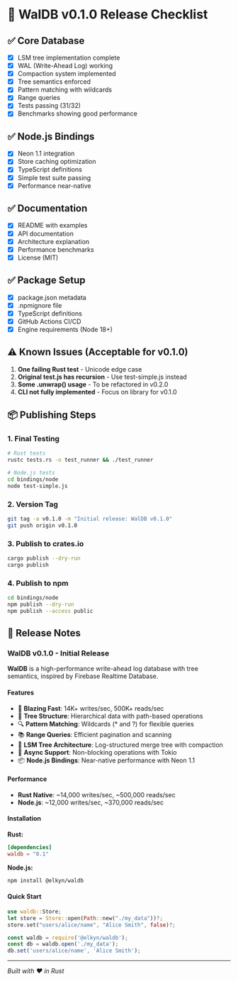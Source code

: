 # 🚀 WalDB v0.1.0 Release Checklist

## ✅ Core Database
- [x] LSM tree implementation complete
- [x] WAL (Write-Ahead Log) working
- [x] Compaction system implemented
- [x] Tree semantics enforced
- [x] Pattern matching with wildcards
- [x] Range queries
- [x] Tests passing (31/32)
- [x] Benchmarks showing good performance

## ✅ Node.js Bindings
- [x] Neon 1.1 integration
- [x] Store caching optimization
- [x] TypeScript definitions
- [x] Simple test suite passing
- [x] Performance near-native

## ✅ Documentation
- [x] README with examples
- [x] API documentation
- [x] Architecture explanation
- [x] Performance benchmarks
- [x] License (MIT)

## ✅ Package Setup
- [x] package.json metadata
- [x] .npmignore file
- [x] TypeScript definitions
- [x] GitHub Actions CI/CD
- [x] Engine requirements (Node 18+)

## ⚠️ Known Issues (Acceptable for v0.1.0)
1. **One failing Rust test** - Unicode edge case
2. **Original test.js has recursion** - Use test-simple.js instead
3. **Some .unwrap() usage** - To be refactored in v0.2.0
4. **CLI not fully implemented** - Focus on library for v0.1.0

## 📦 Publishing Steps

### 1. Final Testing
```bash
# Rust tests
rustc tests.rs -o test_runner && ./test_runner

# Node.js tests
cd bindings/node
node test-simple.js
```

### 2. Version Tag
```bash
git tag -a v0.1.0 -m "Initial release: WalDB v0.1.0"
git push origin v0.1.0
```

### 3. Publish to crates.io
```bash
cargo publish --dry-run
cargo publish
```

### 4. Publish to npm
```bash
cd bindings/node
npm publish --dry-run
npm publish --access public
```

## 🎯 Release Notes

### WalDB v0.1.0 - Initial Release

**WalDB** is a high-performance write-ahead log database with tree semantics, inspired by Firebase Realtime Database.

#### Features
- 🚀 **Blazing Fast**: 14K+ writes/sec, 500K+ reads/sec
- 🌲 **Tree Structure**: Hierarchical data with path-based operations
- 🔍 **Pattern Matching**: Wildcards (* and ?) for flexible queries
- 📚 **Range Queries**: Efficient pagination and scanning
- 💾 **LSM Tree Architecture**: Log-structured merge tree with compaction
- 🔄 **Async Support**: Non-blocking operations with Tokio
- 📦 **Node.js Bindings**: Near-native performance with Neon 1.1

#### Performance
- **Rust Native**: ~14,000 writes/sec, ~500,000 reads/sec
- **Node.js**: ~12,000 writes/sec, ~370,000 reads/sec

#### Installation

**Rust:**
```toml
[dependencies]
waldb = "0.1"
```

**Node.js:**
```bash
npm install @elkyn/waldb
```

#### Quick Start
```rust
use waldb::Store;
let store = Store::open(Path::new("./my_data"))?;
store.set("users/alice/name", "Alice Smith", false)?;
```

```javascript
const waldb = require('@elkyn/waldb');
const db = waldb.open('./my_data');
db.set('users/alice/name', 'Alice Smith');
```

---

*Built with ❤️ in Rust*